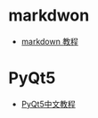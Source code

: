 # markdwon
- [markdown 教程](https://markdown.com.cn/basic-syntax/)
# PyQt5
- [PyQt5中文教程](https://www.bookstack.cn/read/PyQt5-Chinese-tutoral/hello_world.md)

